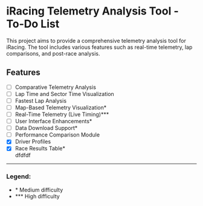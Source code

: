 # iRacing Telemetry Analysis Tool - To-Do List

This project aims to provide a comprehensive telemetry analysis tool for iRacing. The tool includes various features such as real-time telemetry, lap comparisons, and post-race analysis.

## Features

- [ ] Comparative Telemetry Analysis  
- [ ] Lap Time and Sector Time Visualization  
- [ ] Fastest Lap Analysis  
- [ ] Map-Based Telemetry Visualization*  
- [ ] Real-Time Telemetry (Live Timing)***  
- [ ] User Interface Enhancements*  
- [ ] Data Download Support*  
- [ ] Performance Comparison Module  
- [x] Driver Profiles  
- [x] Race Results Table*  
dfdfdf
---

### Legend:
- \* Medium difficulty  
- \*\*\* High difficulty
